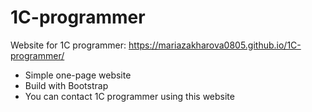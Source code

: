 # 1C-programmer
Website for 1C programmer: https://mariazakharova0805.github.io/1C-programmer/
- Simple one-page website
- Build with Bootstrap
- You can contact 1C programmer using this website
